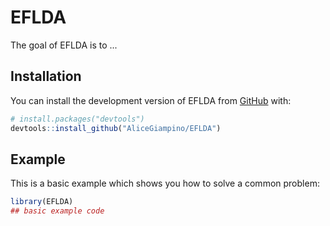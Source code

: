 
# EFLDA

<!-- badges: start -->
<!-- badges: end -->

The goal of EFLDA is to ...

## Installation

You can install the development version of EFLDA from [GitHub](https://github.com/) with:

``` r
# install.packages("devtools")
devtools::install_github("AliceGiampino/EFLDA")
```

## Example

This is a basic example which shows you how to solve a common problem:

``` r
library(EFLDA)
## basic example code
```

